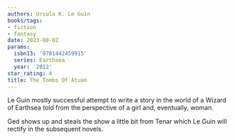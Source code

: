 ```yaml
---
authors: Ursula K. Le Guin
books/tags:
- fiction
- fantasy
date: 2023-08-02
params:
  isbn13: '9781442459915'
  series: Earthsea
  year: '2012'
star_rating: 4
title: The Tombs Of Atuan
---
```


Le Guin mostly successful attempt to write a story in the world of a Wizard of
Earthsea told from the perspective of a girl and, eventually, woman.

Ged shows up and steals the show a little bit from Tenar which Le Guin will
rectify in the subsequent novels.

<!--more-->